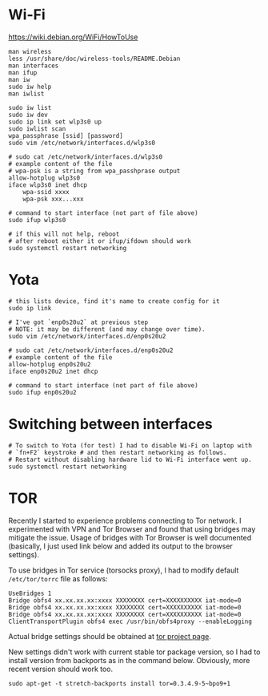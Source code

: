 # Wi-Fi

https://wiki.debian.org/WiFi/HowToUse

    man wireless
    less /usr/share/doc/wireless-tools/README.Debian
    man interfaces
	man ifup
    man iw
    sudo iw help
    man iwlist

    sudo iw list
    sudo iw dev
    sudo ip link set wlp3s0 up
    sudo iwlist scan
	wpa_passphrase [ssid] [password]
    sudo vim /etc/network/interfaces.d/wlp3s0

    # sudo cat /etc/network/interfaces.d/wlp3s0
    # example content of the file
	# wpa-psk is a string from wpa_passhprase output
	allow-hotplug wlp3s0
	iface wlp3s0 inet dhcp
        wpa-ssid xxxx
		wpa-psk xxx...xxx

    # command to start interface (not part of file above)
    sudo ifup wlp3s0

    # if this will not help, reboot
    # after reboot either it or ifup/ifdown should work
    sudo systemctl restart networking

# Yota

    # this lists device, find it's name to create config for it
    sudo ip link

    # I've got `enp0s20u2` at previous step
    # NOTE: it may be different (and may change over time).
    sudo vim /etc/network/interfaces.d/enp0s20u2

    # sudo cat /etc/network/interfaces.d/enp0s20u2
    # example content of the file
    allow-hotplug enp0s20u2
    iface enp0s20u2 inet dhcp

    # command to start interface (not part of file above)
    sudo ifup enp0s20u2

# Switching between interfaces

    # To switch to Yota (for test) I had to disable Wi-Fi on laptop with
    # `fn+F2` keystroke # and then restart networking as follows.
    # Restart without disabling hardware lid to Wi-Fi interface went up.
    sudo systemctl restart networking

# TOR

Recently I started to experience problems connecting to Tor network.  I
experimented with VPN and Tor Browser and found that using bridges may mitigate
the issue.  Usage of bridges with Tor Browser is well documented (basically, I
just used link below and added its output to the browser settings).

To use bridges in Tor service (torsocks proxy), I had to modify default
`/etc/tor/torrc` file as follows:

    UseBridges 1  
    Bridge obfs4 xx.xx.xx.xx:xxxx XXXXXXXX cert=XXXXXXXXXX iat-mode=0
    Bridge obfs4 xx.xx.xx.xx:xxxx XXXXXXXX cert=XXXXXXXXXX iat-mode=0
    Bridge obfs4 xx.xx.xx.xx:xxxx XXXXXXXX cert=XXXXXXXXXX iat-mode=0
    ClientTransportPlugin obfs4 exec /usr/bin/obfs4proxy --enableLogging

Actual bridge settings should be obtained at [tor project
page](https://bridges.torproject.org/bridges?transport=obfs4).

New settings didn't work with current stable tor package version, so I had to
install version from backports as in the command below. Obviously, more recent
version should work too.

    sudo apt-get -t stretch-backports install tor=0.3.4.9-5~bpo9+1
